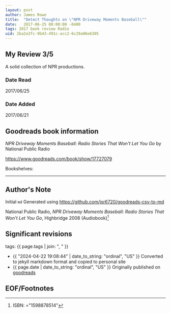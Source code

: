 ```yaml
---
layout: post
author: James Rowe
title:  "Detect Thoughts on \"NPR Driveway Moments Baseball\""
date:   2017-06-25 00:00:00 -0400
tags: 2017 book review Radio 
uid: 2ba2a3fc-9b43-491c-acc2-6c29a06e6305
---
```


<!-- highly dependent on how you personally use jekyll templates, and how you want this to show up -->
<!-- escape any jekyll keys with double brackets -->

## My Review 3/5

A solid collection of NPR productions.

### Date Read
2017/06/25

### Date Added
2017/06/21

## Goodreads book information

*NPR Driveway Moments Baseball: Radio Stories That Won't Let You Go* by National Public Radio

https://www.goodreads.com/book/show/17727079

Bookshelves: 

---

## Author's Note

Initial `md` Generated using https://github.com/jsr6720/goodreads-csv-to-md

National Public Radio, *NPR Driveway Moments Baseball: Radio Stories That Won't Let You Go*,  Highbridge 2008 (Audiobook)[^1]

## Significant revisions

tags: {{ page.tags | join: ", " }} <!-- todo move this somewhere -->

- {{ "2024-04-22 19:08:44" | date_to_string: "ordinal", "US" }} Converted to jekyll markdown format and copied to personal site
- {{ page.date | date_to_string: "ordinal", "US" }} Originally published on [goodreads](https://www.goodreads.com)

## EOF/Footnotes

[^1]: ISBN: ="1598878514"